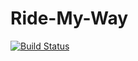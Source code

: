 # Ride-My-Way

[![Build Status](https://travis-ci.com/kleva-j/Ride-My-Way.svg?branch=master)](https://travis-ci.com/kleva-j/Ride-My-Way)